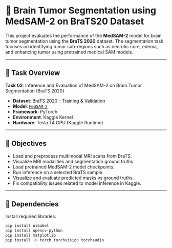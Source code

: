 # 🧠 Brain Tumor Segmentation using MedSAM-2 on BraTS20 Dataset

This project evaluates the performance of the **MedSAM-2** model for brain tumor segmentation using the **BraTS 2020** dataset. The segmentation task focuses on identifying tumor sub-regions such as necrotic core, edema, and enhancing tumor using pretrained medical SAM models.

---

## 📌 Task Overview

**Task 02**: Inference and Evaluation of MedSAM-2 on Brain Tumor Segmentation (BraTS 2020)

- **Dataset**: [BraTS 2020 - Training & Validation](https://www.kaggle.com/datasets/awsaf49/brats20-dataset-training-validation)
- **Model**: [`MedSAM-2`](https://huggingface.co/wanglab/MedSAM2)
- **Framework**: PyTorch
- **Environment**: Kaggle Kernel
- **Hardware**: Tesla T4 GPU (Kaggle Runtime)

---

## 🧪 Objectives

- Load and preprocess multimodal MRI scans from BraTS.
- Visualize MRI modalities and segmentation ground truths.
- Load pretrained MedSAM-2 model checkpoints.
- Run inference on a selected BraTS sample.
- Visualize and evaluate predicted masks vs ground truths.
- Fix compatibility issues related to model inference in Kaggle.

---

## 🔧 Dependencies

Install required libraries:

```bash
pip install nibabel
pip install opencv-python
pip install matplotlib
pip install -U torch torchvision torchaudio

